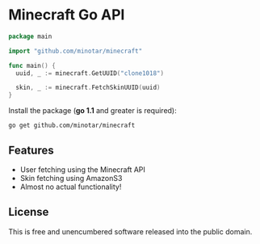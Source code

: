 # Minecraft Go API

~~~ go
package main

import "github.com/minotar/minecraft"

func main() {
  uuid, _ := minecraft.GetUUID("clone1018")

  skin, _ := minecraft.FetchSkinUUID(uuid)
}
~~~

Install the package (**go 1.1** and greater is required):
~~~
go get github.com/minotar/minecraft
~~~

## Features
* User fetching using the Minecraft API
* Skin fetching using AmazonS3
* Almost no actual functionality!


## License
This is free and unencumbered software released into the public domain.
